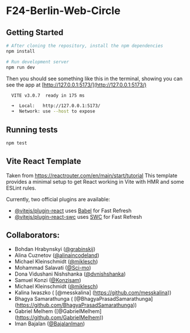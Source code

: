 # F24-Berlin-Web-Circle

## Getting Started

```bash
# After cloning the repository, install the npm dependencies
npm install
```

```bash
# Run development server
npm run dev
```

Then you should see something like this in the terminal, showing you can see the app at [http://127.0.0.1:5173/](http://127.0.0.1:5173/)

```bash
  VITE v3.0.7  ready in 175 ms

  ➜  Local:   http://127.0.0.1:5173/
  ➜  Network: use --host to expose
```

## Running tests

```bash
npm test
```

## Vite React Template

Taken from https://reactrouter.com/en/main/start/tutorial
This template provides a minimal setup to get React working in Vite with HMR and some ESLint rules.

Currently, two official plugins are available:

- [@vitejs/plugin-react](https://github.com/vitejs/vite-plugin-react/blob/main/packages/plugin-react/README.md) uses [Babel](https://babeljs.io/) for Fast Refresh
- [@vitejs/plugin-react-swc](https://github.com/vitejs/vite-plugin-react-swc) uses [SWC](https://swc.rs/) for Fast Refresh

## Collaborators:

- Bohdan Hrabynskyi ([@grabinskij](https://github.com/grabinskij))
- Alina Cuznetov ([@alinaincodeland](https://github.com/alinaincodeland))
- Michael Kleinschmidt ([@miklesch](https://github.com/miklesch))
- Mohammad Salavati ([@Sci-mo](https://github.com/Sci-mo))
- Dona Vidushani Nishshanka ([@dvnishshanka](https://github.com/dvnishshanka))
- Samuel Konzi ([@Konzisam](https://github.com/Konzisam))
- Michael Kleinschmidt ([@miklesch](https://github.com/miklesch))
- Kalina Iwaszko ( [@messkalina] (https://github.com/messkalina))
- Bhagya Samarathunga ( [@BhagyaPrasadSamarathunga] (https://github.com/BhagyaPrasadSamarathunga))
- Gabriel Melhem ([@GabrielMelhem] (https://github.com/GabrielMelhem))
- Iman Bajalan ([@BajalanIman](https://github.com/BajalanIman))

